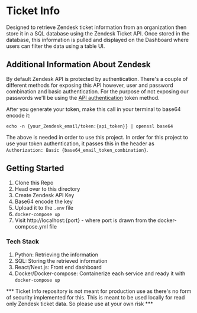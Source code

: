 # Ticket Info

Designed to retrieve Zendesk ticket information from an organization then store it in a SQL database using the Zendesk Ticket API. Once stored in the database, this information is pulled and displayed on the Dashboard where users can filter the data using a table UI.

## Additional Information About Zendesk

By default Zendesk API is protected by authentication. There's a couple of different methods for exposing this API however, user and password combination and basic authentication. For the purpose of not exposing our passwords we'll be using the [API authentication](https://support.zendesk.com/hc/en-us/articles/4408889192858-Generating-a-new-API-token) token method.

After you generate your token, make this call in your terminal to base64 encode it:

```
echo -n {your_Zendesk_email/token:{api_token}} | openssl base64
```

The above is needed in order to use this project. In order for this project to use your token authentication, it passes this in the header as `Authorization: Basic {base64_email_token_combination}`.

## Getting Started

1. Clone this Repo
2. Head over to this directory
3. Create Zendesk API Key
4. Base64 encode the key
5. Upload it to the `.env` file
6. `docker-compose up`
7. Visit http://localhost:{port} - where port is drawn from the docker-compose.yml file

### Tech Stack

1. Python: Retrieving the information
2. SQL: Storing the retrieved information
3. React/Next.js: Front end dashboard
4. Docker/Docker-compose: Containerize each service and ready it with `docker-compose up`


*** Ticket Info repository is not meant for production use as there's no form of security implemented for this. This is meant to be used locally for read only Zendesk ticket data. So please use at your own risk ***
